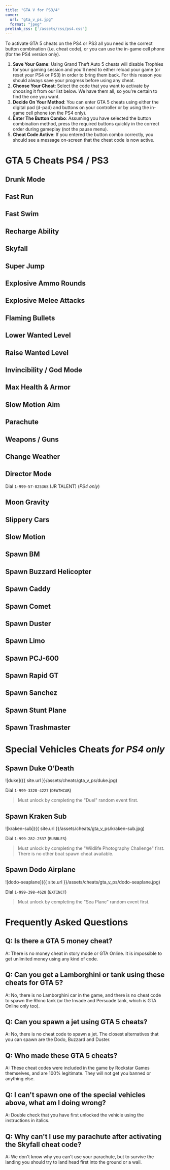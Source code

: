 ```yaml
---
title: "GTA V for PS3/4"
cover:
  url: "gta_v_ps.jpg"
  format: "jpeg"
prelink_css: ['/assets/css/ps4.css']
---
```

To activate GTA 5 cheats on the PS4 or PS3 all you need is the correct button combination (i.e. cheat code), or you can use the in-game cell phone (for the PS4 version only).

1. **Save Your Game**: Using Grand Theft Auto 5 cheats will disable Trophies for your gaming session and you'll need to either reload your game (or reset your PS4 or PS3) in order to bring them back. For this reason you should always save your progress before using any cheat.
2. **Choose Your Cheat**: Select the code that you want to activate by choosing it from our list below. We have them all, so you're certain to find the one you want.
3. **Decide On Your Method**: You can enter GTA 5 cheats using either the digital pad (d-pad) and buttons on your controller or by using the in-game cell phone (on the PS4 only).
4. **Enter The Button Combo**: Assuming you have selected the button combination method, press the required buttons quickly in the correct order during gameplay (not the pause menu).
5. **Cheat Code Active**: If you entered the button combo correctly, you should see a message on-screen that the cheat code is now active.

# GTA 5 Cheats PS4 / PS3

## Drunk Mode

<i class="ps4-triangle"></i> <i class="ps4-right"></i> <i class="ps4-right"></i> <i class="ps4-left"></i> <i class="ps4-right"></i> <i class="ps4-square"></i> <i class="ps4-circle"></i> <i class="ps4-left"></i>

## Fast Run

<i class="ps4-triangle"></i> <i class="ps4-left"></i> <i class="ps4-right"></i> <i class="ps4-right"></i> <i class="ps4-l2"></i> <i class="ps4-l1"></i> <i class="ps4-square"></i>

## Fast Swim

<i class="ps4-left"></i> <i class="ps4-left"></i> <i class="ps4-l1"></i> <i class="ps4-right"></i> <i class="ps4-right"></i> <i class="ps4-r2"></i> <i class="ps4-left"></i> <i class="ps4-l2"></i> <i class="ps4-right"></i>

## Recharge Ability

<i class="ps4-x"></i> <i class="ps4-x"></i> <i class="ps4-square"></i> <i class="ps4-r1"></i> <i class="ps4-l1"></i> <i class="ps4-x"></i> <i class="ps4-right"></i> <i class="ps4-left"></i> <i class="ps4-x"></i>

## Skyfall

<i class="ps4-l1"></i> <i class="ps4-l2"></i> <i class="ps4-r1"></i> <i class="ps4-r2"></i> <i class="ps4-left"></i> <i class="ps4-right"></i> <i class="ps4-left"></i> <i class="ps4-right"></i> <i class="ps4-l1"></i> <i class="ps4-l2"></i> <i class="ps4-r1"></i> <i class="ps4-r2"></i> <i class="ps4-left"></i> <i class="ps4-right"></i> <i class="ps4-left"></i> <i class="ps4-right"></i>

## Super Jump

<i class="ps4-left"></i> <i class="ps4-left"></i> <i class="ps4-triangle"></i> <i class="ps4-triangle"></i> <i class="ps4-right"></i> <i class="ps4-right"></i> <i class="ps4-left"></i> <i class="ps4-right"></i> <i class="ps4-square"></i> <i class="ps4-r1"></i> <i class="ps4-r2"></i>

## Explosive Ammo Rounds

<i class="ps4-right"></i> <i class="ps4-square"></i> <i class="ps4-x"></i> <i class="ps4-left"></i> <i class="ps4-r1"></i> <i class="ps4-r2"></i> <i class="ps4-left"></i> <i class="ps4-right"></i> <i class="ps4-right"></i> <i class="ps4-l1"></i> <i class="ps4-l1"></i> <i class="ps4-l1"></i>

## Explosive Melee Attacks

<i class="ps4-right"></i> <i class="ps4-left"></i> <i class="ps4-x"></i> <i class="ps4-triangle"></i> <i class="ps4-r1"></i> <i class="ps4-circle"></i> <i class="ps4-circle"></i> <i class="ps4-circle"></i> <i class="ps4-l2"></i>

## Flaming Bullets

<i class="ps4-l1"></i> <i class="ps4-r1"></i> <i class="ps4-square"></i> <i class="ps4-r1"></i> <i class="ps4-left"></i> <i class="ps4-r2"></i> <i class="ps4-r1"></i> <i class="ps4-left"></i> <i class="ps4-square"></i> <i class="ps4-right"></i> <i class="ps4-l1"></i> <i class="ps4-l1"></i>

## Lower Wanted Level

<i class="ps4-r1"></i> <i class="ps4-r1"></i> <i class="ps4-circle"></i> <i class="ps4-r2"></i> <i class="ps4-right"></i> <i class="ps4-left"></i> <i class="ps4-right"></i> <i class="ps4-left"></i> <i class="ps4-right"></i> <i class="ps4-left"></i>

## Raise Wanted Level

<i class="ps4-r1"></i> <i class="ps4-r1"></i> <i class="ps4-circle"></i> <i class="ps4-r2"></i> <i class="ps4-left"></i> <i class="ps4-right"></i> <i class="ps4-left"></i> <i class="ps4-right"></i> <i class="ps4-left"></i> <i class="ps4-right"></i>

## Invincibility / God Mode

<i class="ps4-right"></i> <i class="ps4-x"></i> <i class="ps4-right"></i> <i class="ps4-left"></i> <i class="ps4-right"></i> <i class="ps4-r1"></i> <i class="ps4-right"></i> <i class="ps4-left"></i> <i class="ps4-x"></i> <i class="ps4-triangle"></i>

## Max Health & Armor

<i class="ps4-circle"></i> <i class="ps4-l1"></i> <i class="ps4-triangle"></i> <i class="ps4-r2"></i> <i class="ps4-x"></i> <i class="ps4-square"></i> <i class="ps4-circle"></i> <i class="ps4-right"></i> <i class="ps4-square"></i> <i class="ps4-l1"></i> <i class="ps4-l1"></i> <i class="ps4-l1"></i>

## Slow Motion Aim

<i class="ps4-square"></i> <i class="ps4-l2"></i> <i class="ps4-r1"></i> <i class="ps4-triangle"></i> <i class="ps4-left"></i> <i class="ps4-square"></i> <i class="ps4-l2"></i> <i class="ps4-right"></i> <i class="ps4-x"></i>

## Parachute

<i class="ps4-left"></i> <i class="ps4-right"></i> <i class="ps4-l1"></i> <i class="ps4-l2"></i> <i class="ps4-r1"></i> <i class="ps4-r2"></i> <i class="ps4-r2"></i> <i class="ps4-left"></i> <i class="ps4-left"></i> <i class="ps4-right"></i> <i class="ps4-l1"></i>

## Weapons / Guns

<i class="ps4-triangle"></i> <i class="ps4-r2"></i> <i class="ps4-left"></i> <i class="ps4-l1"></i> <i class="ps4-x"></i> <i class="ps4-right"></i> <i class="ps4-triangle"></i> <i class="ps4-down"></i> <i class="ps4-square"></i> <i class="ps4-l1"></i> <i class="ps4-l1"></i> <i class="ps4-l1"></i>

## Change Weather

<i class="ps4-r2"></i> <i class="ps4-x"></i> <i class="ps4-l1"></i> <i class="ps4-l1"></i> <i class="ps4-l2"></i> <i class="ps4-l2"></i> <i class="ps4-l2"></i> <i class="ps4-square"></i>

## Director Mode

Dial `1-999-57-825368` (JR TALENT) (_PS4 only_)

## Moon Gravity

<i class="ps4-left"></i> <i class="ps4-left"></i> <i class="ps4-l1"></i> <i class="ps4-r1"></i> <i class="ps4-l1"></i> <i class="ps4-right"></i> <i class="ps4-left"></i> <i class="ps4-l1"></i> <i class="ps4-left"></i>

## Slippery Cars

<i class="ps4-triangle"></i> <i class="ps4-r1"></i> <i class="ps4-r1"></i> <i class="ps4-left"></i> <i class="ps4-r1"></i> <i class="ps4-l1"></i> <i class="ps4-r2"></i> <i class="ps4-l1"></i>

## Slow Motion

<i class="ps4-triangle"></i> <i class="ps4-left"></i> <i class="ps4-right"></i> <i class="ps4-right"></i> <i class="ps4-square"></i> <i class="ps4-r2"></i> <i class="ps4-r1"></i>

## Spawn BM

<i class="ps4-x"></i> <i class="ps4-left"></i> <i class="ps4-left"></i> <i class="ps4-right"></i> <i class="ps4-right"></i> <i class="ps4-left"></i> <i class="ps4-right"></i> <i class="ps4-square"></i> <i class="ps4-circle"></i> <i class="ps4-triangle"></i> <i class="ps4-r1"></i> <i class="ps4-r2"></i>

## Spawn Buzzard Helicopter

<i class="ps4-circle"></i> <i class="ps4-circle"></i> <i class="ps4-l1"></i> <i class="ps4-circle"></i> <i class="ps4-circle"></i> <i class="ps4-circle"></i> <i class="ps4-l1"></i> <i class="ps4-l2"></i> <i class="ps4-r1"></i> <i class="ps4-triangle"></i> <i class="ps4-circle"></i> <i class="ps4-triangle"></i>

## Spawn Caddy

<i class="ps4-circle"></i> <i class="ps4-l1"></i> <i class="ps4-left"></i> <i class="ps4-r1"></i> <i class="ps4-l2"></i> <i class="ps4-x"></i> <i class="ps4-r1"></i> <i class="ps4-l1"></i> <i class="ps4-circle"></i> <i class="ps4-x"></i>

## Spawn Comet

<i class="ps4-r1"></i> <i class="ps4-circle"></i> <i class="ps4-r2"></i> <i class="ps4-right"></i> <i class="ps4-l1"></i> <i class="ps4-l2"></i> <i class="ps4-x"></i> <i class="ps4-x"></i> <i class="ps4-square"></i> <i class="ps4-r1"></i>

## Spawn Duster

<i class="ps4-right"></i> <i class="ps4-left"></i> <i class="ps4-r1"></i> <i class="ps4-r1"></i> <i class="ps4-r1"></i> <i class="ps4-left"></i> <i class="ps4-triangle"></i> <i class="ps4-triangle"></i> <i class="ps4-x"></i> <i class="ps4-circle"></i> <i class="ps4-l1"></i> <i class="ps4-l1"></i>

## Spawn Limo

<i class="ps4-r2"></i> <i class="ps4-right"></i> <i class="ps4-l2"></i> <i class="ps4-left"></i> <i class="ps4-left"></i> <i class="ps4-r1"></i> <i class="ps4-l1"></i> <i class="ps4-circle"></i> <i class="ps4-right"></i>

## Spawn PCJ-600

<i class="ps4-r1"></i> <i class="ps4-right"></i> <i class="ps4-left"></i> <i class="ps4-right"></i> <i class="ps4-r2"></i> <i class="ps4-left"></i> <i class="ps4-right"></i> <i class="ps4-square"></i> <i class="ps4-right"></i> <i class="ps4-l2"></i> <i class="ps4-l1"></i> <i class="ps4-l1"></i>

## Spawn Rapid GT

<i class="ps4-r2"></i> <i class="ps4-l1"></i> <i class="ps4-circle"></i> <i class="ps4-right"></i> <i class="ps4-l1"></i> <i class="ps4-r1"></i> <i class="ps4-right"></i> <i class="ps4-left"></i> <i class="ps4-circle"></i> <i class="ps4-r2"></i>

## Spawn Sanchez

<i class="ps4-circle"></i> <i class="ps4-x"></i> <i class="ps4-l1"></i> <i class="ps4-circle"></i> <i class="ps4-circle"></i> <i class="ps4-l1"></i> <i class="ps4-circle"></i> <i class="ps4-r1"></i> <i class="ps4-r2"></i> <i class="ps4-l2"></i> <i class="ps4-l1"></i> <i class="ps4-l1"></i>

## Spawn Stunt Plane

<i class="ps4-circle"></i> <i class="ps4-right"></i> <i class="ps4-l1"></i> <i class="ps4-l2"></i> <i class="ps4-left"></i> <i class="ps4-r1"></i> <i class="ps4-l1"></i> <i class="ps4-l1"></i> <i class="ps4-left"></i> <i class="ps4-left"></i> <i class="ps4-x"></i> <i class="ps4-triangle"></i>

## Spawn Trashmaster

<i class="ps4-circle"></i> <i class="ps4-r1"></i> <i class="ps4-circle"></i> <i class="ps4-r1"></i> <i class="ps4-left"></i> <i class="ps4-left"></i> <i class="ps4-r1"></i> <i class="ps4-l1"></i> <i class="ps4-circle"></i> <i class="ps4-right"></i>

# Special Vehicles Cheats _for PS4 only_

## Spawn Duke O’Death

![duke]({{ site.url }}/assets/cheats/gta_v_ps/duke.jpg)

Dial `1-999-3328-4227` (`DEATHCAR`)

> Must unlock by completing the "Duel" random event first.

## Spawn Kraken Sub

![kraken-sub]({{ site.url }}/assets/cheats/gta_v_ps/kraken-sub.jpg)

Dial `1-999-282-2537` (`BUBBLES`)

> Must unlock by completing the "Wildlife Photography Challenge" first. There is no other boat spawn cheat available.

## Spawn Dodo Airplane

![dodo-seaplane]({{ site.url }}/assets/cheats/gta_v_ps/dodo-seaplane.jpg)

Dial `1-999-398-4628` (`EXTINCT`)

> Must unlock by completing the "Sea Plane" random event first.

# Frequently Asked Questions

## Q: Is there a GTA 5 money cheat?

A: There is no money cheat in story mode or GTA Online. It is impossible to get unlimited money using any kind of code.

## Q: Can you get a Lamborghini or tank using these cheats for GTA 5?

A: No, there is no Lamborghini car in the game, and there is no cheat code to spawn the Rhino tank (or the Invade and Persuade tank, which is GTA Online only too).

## Q: Can you spawn a jet using GTA 5 cheats?

A: No, there is no cheat code to spawn a jet. The closest alternatives that you can spawn are the Dodo, Buzzard and Duster.

## Q: Who made these GTA 5 cheats?

A: These cheat codes were included in the game by Rockstar Games themselves, and are 100% legitimate. They will not get you banned or anything else.

## Q: I can't spawn one of the special vehicles above, what am I doing wrong?

A: Double check that you have first unlocked the vehicle using the instructions in italics.

## Q: Why can't I use my parachute after activating the Skyfall cheat code?

A: We don't know why you can't use your parachute, but to survive the landing you should try to land head first into the ground or a wall.
